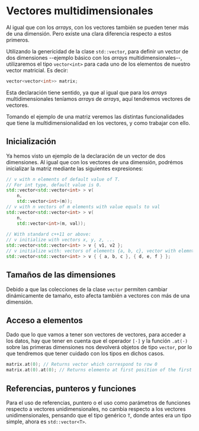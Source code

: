 # Vectores multidimensionales

Al igual que con los _arrays_, con los vectores también se pueden tener más de una dimensión. Pero existe una clara diferencia respecto a estos primeros.

Utilizando la genericidad de la clase `std::vector`, para definir un vector de dos dimensiones --ejemplo básico con los _arrays_ multidimensionales--, utilizaremos el tipo `vector<int>` para cada uno de los elementos de nuestro vector matricial. Es decir:

```cpp
vector<vector<int>> matrix;
```

Esta declaración tiene sentido, ya que al igual que para los _arrays_ multidimensionales teníamos _arrays_ de _arrays_, aquí tendremos vectores de vectores.

Tomando el ejemplo de una matriz veremos las distintas funcionalidades que tiene la multidimensionalidad en los vectores, y como trabajar con ello.

## Inicialización

Ya hemos visto un ejemplo de la declaración de un vector de dos dimensiones. Al igual que con los vectores de una dimensión, podrémos inicializar la matriz mediante las siguientes expresiones: 
```cpp
// v with n elements of default value of T. 
// For int type, default value is 0.
std::vector<std::vector<int> > v(
    n,
    std::vector<int>(m));
// v with n vectors of m elements with value equals to val
std::vector<std::vector<int> > v(
    n,
    std::vector<int>(m, val));
    
// With standard c++11 or above:
// v initialize with vectors x, y, z, ...
std::vector<std::vector<int> > v { v1, v2 };
// v initialize with: vectors of elements {a, b, c}, vector with elemnts {d, e, f}, ...
std::vector<std::vector<int> > v { { a, b, c }, { d, e, f } };
```

## Tamaños de las dimensiones

Debido a que las colecciones de la clase `vector` permiten cambiar dinámicamente de tamaño, esto afecta también a vectores con más de una dimensión.

## Acceso a elementos

Dado que lo que vamos a tener son vectores de vectores, para acceder a los datos, hay que tener en cuenta que el operador `[·]` y la función `.at(·)` sobre las primeras dimensiones nos devolverá objetos de tipo `vector`, por lo que tendremos que tener cuidado con los tipos en dichos casos.

```cpp
matrix.at(0); // Returns vector which correspond to row 0
matrix.at(0).at(0); // Returns elemento at first position of the first vector
```

## Referencias, punteros y funciones

Para el uso de referencias, puntero o el uso como parámetros de funciones respecto a vectores unidimensionales, no cambia respecto a los vectores unidimensionales, pensando que el tipo genérico `T`, donde antes era un tipo simple, ahora es `std::vector<T>`.
